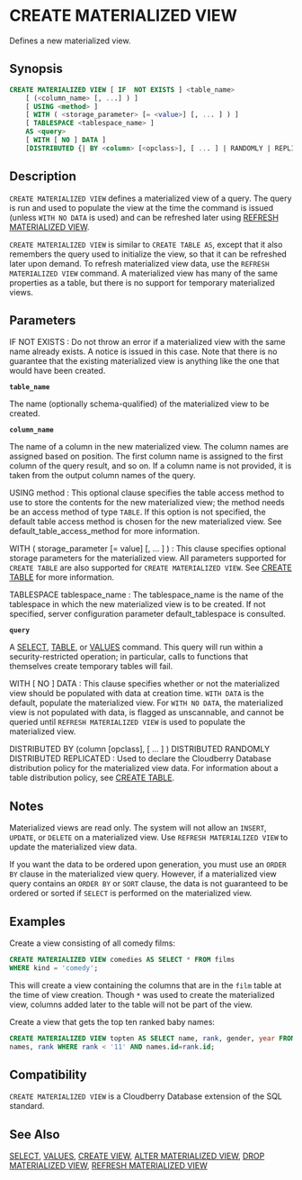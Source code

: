 # CREATE MATERIALIZED VIEW

Defines a new materialized view.

## Synopsis

```sql
CREATE MATERIALIZED VIEW [ IF  NOT EXISTS ] <table_name>
    [ (<column_name> [, ...] ) ]
    [ USING <method> ]
    [ WITH ( <storage_parameter> [= <value>] [, ... ] ) ]
    [ TABLESPACE <tablespace_name> ]
    AS <query>
    [ WITH [ NO ] DATA ]
    [DISTRIBUTED {| BY <column> [<opclass>], [ ... ] | RANDOMLY | REPLICATED }]
```

## Description

`CREATE MATERIALIZED VIEW` defines a materialized view of a query. The query is run and used to populate the view at the time the command is issued (unless `WITH NO DATA` is used) and can be refreshed later using [REFRESH MATERIALIZED VIEW](/docs/sql-statements/sql-stmt-refresh-materialized-view.md).

`CREATE MATERIALIZED VIEW` is similar to `CREATE TABLE AS`, except that it also remembers the query used to initialize the view, so that it can be refreshed later upon demand. To refresh materialized view data, use the `REFRESH MATERIALIZED VIEW` command. A materialized view has many of the same properties as a table, but there is no support for temporary materialized views.

## Parameters

IF NOT EXISTS
:   Do not throw an error if a materialized view with the same name already exists. A notice is issued in this case. Note that there is no guarantee that the existing materialized view is anything like the one that would have been created.

**`table_name`**

The name (optionally schema-qualified) of the materialized view to be created.

**`column_name`**

The name of a column in the new materialized view. The column names are assigned based on position. The first column name is assigned to the first column of the query result, and so on. If a column name is not provided, it is taken from the output column names of the query.

USING method
:   This optional clause specifies the table access method to use to store the contents for the new materialized view; the method needs be an access method of type `TABLE`. If this option is not specified, the default table access method is chosen for the new materialized view. See default_table_access_method for more information.

WITH ( storage_parameter [= value] [, ... ] )
:   This clause specifies optional storage parameters for the materialized view. All parameters supported for `CREATE TABLE` are also supported for `CREATE MATERIALIZED VIEW`. See [CREATE TABLE](/docs/sql-statements/sql-stmt-create-table.md) for more information.

TABLESPACE tablespace_name
:   The tablespace_name is the name of the tablespace in which the new materialized view is to be created. If not specified, server configuration parameter default_tablespace is consulted.

**`query`**

A [SELECT](/docs/sql-statements/sql-stmt-select.md), [TABLE](/docs/sql-statements/sql-stmt-select.md#the-table-command), or [VALUES](/docs/sql-statements/sql-stmt-values.md) command. This query will run within a security-restricted operation; in particular, calls to functions that themselves create temporary tables will fail.

WITH [ NO ] DATA
:   This clause specifies whether or not the materialized view should be populated with data at creation time. `WITH DATA` is the default, populate the materialized view. For `WITH NO DATA`, the materialized view is not populated with data, is flagged as unscannable, and cannot be queried until `REFRESH MATERIALIZED VIEW` is used to populate the materialized view.

DISTRIBUTED BY (column [opclass], [ ... ] )
DISTRIBUTED RANDOMLY
DISTRIBUTED REPLICATED
:   Used to declare the Cloudberry Database distribution policy for the materialized view data. For information about a table distribution policy, see [CREATE TABLE](/docs/sql-statements/sql-stmt-create-table.md).

## Notes

Materialized views are read only. The system will not allow an `INSERT`, `UPDATE`, or `DELETE` on a materialized view. Use `REFRESH MATERIALIZED VIEW` to update the materialized view data.

If you want the data to be ordered upon generation, you must use an `ORDER BY` clause in the materialized view query. However, if a materialized view query contains an `ORDER BY` or `SORT` clause, the data is not guaranteed to be ordered or sorted if `SELECT` is performed on the materialized view.

## Examples

Create a view consisting of all comedy films:

```sql
CREATE MATERIALIZED VIEW comedies AS SELECT * FROM films 
WHERE kind = 'comedy';
```

This will create a view containing the columns that are in the `film` table at the time of view creation. Though `*` was used to create the materialized view, columns added later to the table will not be part of the view.

Create a view that gets the top ten ranked baby names:

```sql
CREATE MATERIALIZED VIEW topten AS SELECT name, rank, gender, year FROM 
names, rank WHERE rank < '11' AND names.id=rank.id;
```

## Compatibility

`CREATE MATERIALIZED VIEW` is a Cloudberry Database extension of the SQL standard.

## See Also

[SELECT](/docs/sql-statements/sql-stmt-select.md), [VALUES](/docs/sql-statements/sql-stmt-values.md), [CREATE VIEW](/docs/sql-statements/sql-stmt-create-view.md), [ALTER MATERIALIZED VIEW](/docs/sql-statements/sql-stmt-alter-materialized-view.md), [DROP MATERIALIZED VIEW](/docs/sql-statements/sql-stmt-drop-materialized-view.md), [REFRESH MATERIALIZED VIEW](/docs/sql-statements/sql-stmt-refresh-materialized-view.md)



